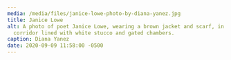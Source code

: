 ```yaml
---
media: /media/files/janice-lowe-photo-by-diana-yanez.jpg
title: Janice Lowe
alt: A photo of poet Janice Lowe, wearing a brown jacket and scarf, in a
  corridor lined with white stucco and gated chambers.
caption: Diana Yanez
date: 2020-09-09 11:58:00 -0500
---
```

